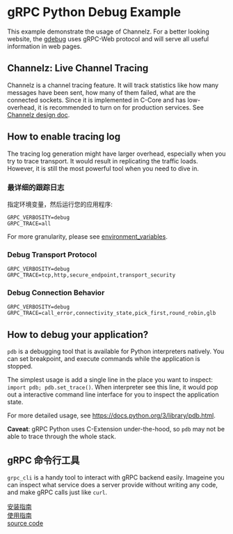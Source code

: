 # gRPC Python Debug Example

This example demonstrate the usage of Channelz. For a better looking website,
the [gdebug](https://github.com/grpc/grpc-experiments/tree/master/gdebug) uses
gRPC-Web protocol and will serve all useful information in web pages.

## Channelz: Live Channel Tracing

Channelz is a channel tracing feature. It will track statistics like how many
messages have been sent, how many of them failed, what are the connected
sockets. Since it is implemented in C-Core and has low-overhead, it is
recommended to turn on for production services. See [Channelz design
doc](https://github.com/grpc/proposal/blob/master/A14-channelz.md).

## How to enable tracing log
The tracing log generation might have larger overhead, especially when you try
to trace transport. It would result in replicating the traffic loads. However,
it is still the most powerful tool when you need to dive in.

### 最详细的跟踪日志

指定环境变量，然后运行您的应用程序:

```
GRPC_VERBOSITY=debug
GRPC_TRACE=all
```

For more granularity, please see
[environment_variables](https://github.com/grpc/grpc/blob/master/doc/environment_variables.md).

### Debug Transport Protocol

```
GRPC_VERBOSITY=debug
GRPC_TRACE=tcp,http,secure_endpoint,transport_security
```

### Debug Connection Behavior

```
GRPC_VERBOSITY=debug
GRPC_TRACE=call_error,connectivity_state,pick_first,round_robin,glb
```

## How to debug your application?

`pdb` is a debugging tool that is available for Python interpreters natively.
You can set breakpoint, and execute commands while the application is stopped.

The simplest usage is add a single line in the place you want to inspect:
`import pdb; pdb.set_trace()`. When interpreter see this line, it would pop out
a interactive command line interface for you to inspect the application state.

For more detailed usage, see https://docs.python.org/3/library/pdb.html.

**Caveat**: gRPC Python uses C-Extension under-the-hood, so `pdb` may not be
able to trace through the whole stack.

## gRPC 命令行工具

`grpc_cli` is a handy tool to interact with gRPC backend easily. Imageine you can
inspect what service does a server provide without writing any code, and make
gRPC calls just like `curl`.


[安装指南](https://github.com/grpc/grpc/blob/master/doc/command_line_tool.md#code-location)  
[使用指南](https://github.com/grpc/grpc/blob/master/doc/command_line_tool.md#usage)  
[source code](https://github.com/grpc/grpc/blob/master/test/cpp/util/grpc_cli.cc)
